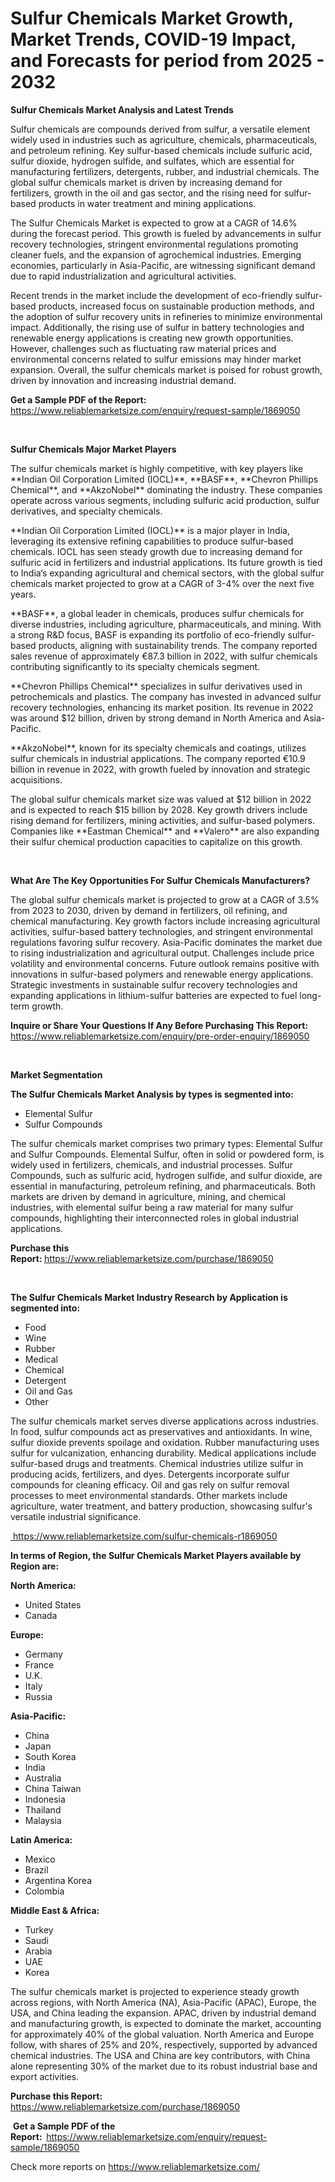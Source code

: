 <p><h1>Sulfur Chemicals Market Growth, Market Trends, COVID-19 Impact, and Forecasts for period from 2025 - 2032</h1></p><p><strong>Sulfur Chemicals Market Analysis and Latest Trends</strong></p>
<p><p>Sulfur chemicals are compounds derived from sulfur, a versatile element widely used in industries such as agriculture, chemicals, pharmaceuticals, and petroleum refining. Key sulfur-based chemicals include sulfuric acid, sulfur dioxide, hydrogen sulfide, and sulfates, which are essential for manufacturing fertilizers, detergents, rubber, and industrial chemicals. The global sulfur chemicals market is driven by increasing demand for fertilizers, growth in the oil and gas sector, and the rising need for sulfur-based products in water treatment and mining applications.</p><p>The Sulfur Chemicals Market is expected to grow at a CAGR of 14.6% during the forecast period. This growth is fueled by advancements in sulfur recovery technologies, stringent environmental regulations promoting cleaner fuels, and the expansion of agrochemical industries. Emerging economies, particularly in Asia-Pacific, are witnessing significant demand due to rapid industrialization and agricultural activities.</p><p>Recent trends in the market include the development of eco-friendly sulfur-based products, increased focus on sustainable production methods, and the adoption of sulfur recovery units in refineries to minimize environmental impact. Additionally, the rising use of sulfur in battery technologies and renewable energy applications is creating new growth opportunities. However, challenges such as fluctuating raw material prices and environmental concerns related to sulfur emissions may hinder market expansion. Overall, the sulfur chemicals market is poised for robust growth, driven by innovation and increasing industrial demand.</p></p>
<p><strong>Get a Sample PDF of the Report:&nbsp;</strong> <a href="https://www.reliablemarketsize.com/enquiry/request-sample/1869050?utm_campaign=2190&utm_medium=2&utm_source=Github&utm_content=ia&utm_term=25012025&utm_id=sulfur-chemicals">https://www.reliablemarketsize.com/enquiry/request-sample/1869050</a></p>
<p>&nbsp;</p>
<p><strong>Sulfur Chemicals Major Market Players</strong></p>
<p><p>The sulfur chemicals market is highly competitive, with key players like **Indian Oil Corporation Limited (IOCL)**, **BASF**, **Chevron Phillips Chemical**, and **AkzoNobel** dominating the industry. These companies operate across various segments, including sulfuric acid production, sulfur derivatives, and specialty chemicals.</p><p>**Indian Oil Corporation Limited (IOCL)** is a major player in India, leveraging its extensive refining capabilities to produce sulfur-based chemicals. IOCL has seen steady growth due to increasing demand for sulfuric acid in fertilizers and industrial applications. Its future growth is tied to India’s expanding agricultural and chemical sectors, with the global sulfur chemicals market projected to grow at a CAGR of 3-4% over the next five years.</p><p>**BASF**, a global leader in chemicals, produces sulfur chemicals for diverse industries, including agriculture, pharmaceuticals, and mining. With a strong R&D focus, BASF is expanding its portfolio of eco-friendly sulfur-based products, aligning with sustainability trends. The company reported sales revenue of approximately €87.3 billion in 2022, with sulfur chemicals contributing significantly to its specialty chemicals segment.</p><p>**Chevron Phillips Chemical** specializes in sulfur derivatives used in petrochemicals and plastics. The company has invested in advanced sulfur recovery technologies, enhancing its market position. Its revenue in 2022 was around $12 billion, driven by strong demand in North America and Asia-Pacific.</p><p>**AkzoNobel**, known for its specialty chemicals and coatings, utilizes sulfur chemicals in industrial applications. The company reported €10.9 billion in revenue in 2022, with growth fueled by innovation and strategic acquisitions.</p><p>The global sulfur chemicals market size was valued at $12 billion in 2022 and is expected to reach $15 billion by 2028. Key growth drivers include rising demand for fertilizers, mining activities, and sulfur-based polymers. Companies like **Eastman Chemical** and **Valero** are also expanding their sulfur chemical production capacities to capitalize on this growth.</p></p>
<p>&nbsp;</p>
<p><strong>What Are The Key Opportunities For Sulfur Chemicals Manufacturers?</strong></p>
<p><p>The global sulfur chemicals market is projected to grow at a CAGR of 3.5% from 2023 to 2030, driven by demand in fertilizers, oil refining, and chemical manufacturing. Key growth factors include increasing agricultural activities, sulfur-based battery technologies, and stringent environmental regulations favoring sulfur recovery. Asia-Pacific dominates the market due to rising industrialization and agricultural output. Challenges include price volatility and environmental concerns. Future outlook remains positive with innovations in sulfur-based polymers and renewable energy applications. Strategic investments in sustainable sulfur recovery technologies and expanding applications in lithium-sulfur batteries are expected to fuel long-term growth.</p></p>
<p><strong>Inquire or Share Your Questions If Any Before Purchasing This Report:</strong> <a href="https://www.reliablemarketsize.com/enquiry/pre-order-enquiry/1869050?utm_campaign=2190&utm_medium=2&utm_source=Github&utm_content=ia&utm_term=25012025&utm_id=sulfur-chemicals">https://www.reliablemarketsize.com/enquiry/pre-order-enquiry/1869050</a></p>
<p>&nbsp;</p>
<p><strong>Market Segmentation</strong></p>
<p><strong>The Sulfur Chemicals Market Analysis by types is segmented into:</strong></p>
<p><ul><li>Elemental Sulfur</li><li>Sulfur Compounds</li></ul></p>
<p><p>The sulfur chemicals market comprises two primary types: Elemental Sulfur and Sulfur Compounds. Elemental Sulfur, often in solid or powdered form, is widely used in fertilizers, chemicals, and industrial processes. Sulfur Compounds, such as sulfuric acid, hydrogen sulfide, and sulfur dioxide, are essential in manufacturing, petroleum refining, and pharmaceuticals. Both markets are driven by demand in agriculture, mining, and chemical industries, with elemental sulfur being a raw material for many sulfur compounds, highlighting their interconnected roles in global industrial applications.</p></p>
<p><strong>Purchase this Report:&nbsp;</strong><a href="https://www.reliablemarketsize.com/purchase/1869050?utm_campaign=2190&utm_medium=2&utm_source=Github&utm_content=ia&utm_term=25012025&utm_id=sulfur-chemicals">https://www.reliablemarketsize.com/purchase/1869050</a></p>
<p>&nbsp;</p>
<p><strong>The Sulfur Chemicals Market Industry Research by Application is segmented into:</strong></p>
<p><ul><li>Food</li><li>Wine</li><li>Rubber</li><li>Medical</li><li>Chemical</li><li>Detergent</li><li>Oil and Gas</li><li>Other</li></ul></p>
<p><p>The sulfur chemicals market serves diverse applications across industries. In food, sulfur compounds act as preservatives and antioxidants. In wine, sulfur dioxide prevents spoilage and oxidation. Rubber manufacturing uses sulfur for vulcanization, enhancing durability. Medical applications include sulfur-based drugs and treatments. Chemical industries utilize sulfur in producing acids, fertilizers, and dyes. Detergents incorporate sulfur compounds for cleaning efficacy. Oil and gas rely on sulfur removal processes to meet environmental standards. Other markets include agriculture, water treatment, and battery production, showcasing sulfur's versatile industrial significance.</p></p>
<p><a href="https://www.reliablemarketsize.com/sulfur-chemicals-r1869050?utm_campaign=2190&utm_medium=2&utm_source=Github&utm_content=ia&utm_term=25012025&utm_id=sulfur-chemicals">&nbsp;https://www.reliablemarketsize.com/sulfur-chemicals-r1869050</a></p>
<p><strong>In terms of Region, the Sulfur Chemicals Market Players available by Region are:</strong></p>
<p>
    <p> <strong> North America: </strong>
        <ul>
            <li>United States</li>
            <li>Canada</li>
        </ul>
        </p> 
    <p> <strong> Europe: </strong>
        <ul>
            <li>Germany</li>
            <li>France</li>
            <li>U.K.</li>
            <li>Italy</li>
            <li>Russia</li>
        </ul>
        </p> 
    <p> <strong> Asia-Pacific: </strong>
        <ul>
            <li>China</li>
            <li>Japan</li>
            <li>South Korea</li>
            <li>India</li>
            <li>Australia</li>
            <li>China Taiwan</li>
            <li>Indonesia</li>
            <li>Thailand</li>
            <li>Malaysia</li>
        </ul>
        </p> 
    <p> <strong> Latin America: </strong>
        <ul>
            <li>Mexico</li>
            <li>Brazil</li>
            <li>Argentina Korea</li>
            <li>Colombia</li>
        </ul>
        </p> 
    <p> <strong> Middle East & Africa: </strong>
        <ul>
            <li>Turkey</li>
            <li>Saudi</li>
            <li>Arabia</li>
            <li>UAE</li>
            <li>Korea</li>
        </ul>
    </p>
    </p>
<p><p>The sulfur chemicals market is projected to experience steady growth across regions, with North America (NA), Asia-Pacific (APAC), Europe, the USA, and China leading the expansion. APAC, driven by industrial demand and manufacturing growth, is expected to dominate the market, accounting for approximately 40% of the global valuation. North America and Europe follow, with shares of 25% and 20%, respectively, supported by advanced chemical industries. The USA and China are key contributors, with China alone representing 30% of the market due to its robust industrial base and export activities.</p></p>
<p><strong>Purchase this Report: </strong><a href="https://www.reliablemarketsize.com/purchase/1869050?utm_campaign=2190&utm_medium=2&utm_source=Github&utm_content=ia&utm_term=25012025&utm_id=sulfur-chemicals">https://www.reliablemarketsize.com/purchase/1869050</a></p>
<p>&nbsp;<strong>Get a Sample PDF of the Report:&nbsp;&nbsp;</strong><a href="https://www.reliablemarketsize.com/enquiry/request-sample/1869050?utm_campaign=2190&utm_medium=2&utm_source=Github&utm_content=ia&utm_term=25012025&utm_id=sulfur-chemicals">https://www.reliablemarketsize.com/enquiry/request-sample/1869050</a></p>
<p><strong></strong></p>
<p>Check more reports on <a href="https://www.reliablemarketsize.com/?utm_campaign=2190&utm_medium=2&utm_source=Github&utm_content=ia&utm_term=25012025&utm_id=sulfur-chemicals">https://www.reliablemarketsize.com/</a></p>